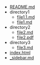 - [README.md](./README.md)
- directory1
  - [file1.1.md](./directory1/file1.1.md)
  - [file1.md](./directory1/file1.md)
- directory2
  - [file2.md](./directory2/file2.md)
  - [file2.pdf](./directory2/file2.pdf)
- directory3
  - [file3.md](./directory3/file3.md)
- [index.html](./index.html)
- [_sidebar.md](./_sidebar.md)
